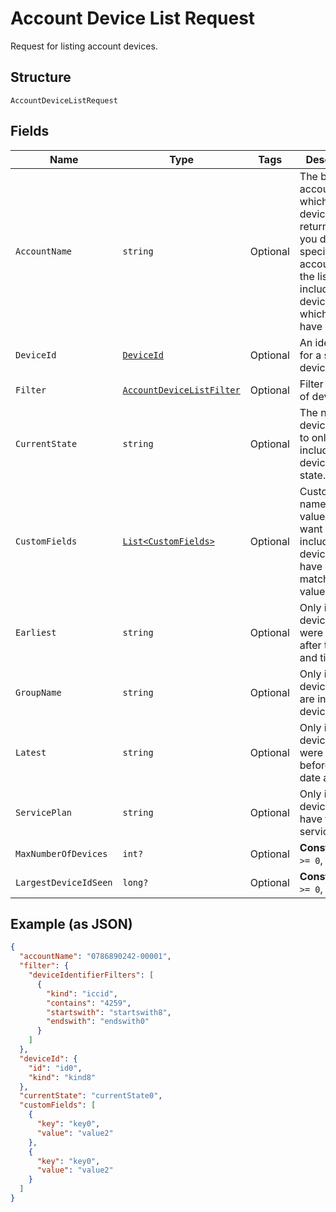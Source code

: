 
# Account Device List Request

Request for listing account devices.

## Structure

`AccountDeviceListRequest`

## Fields

| Name | Type | Tags | Description |
|  --- | --- | --- | --- |
| `AccountName` | `string` | Optional | The billing account for which a list of devices is returned. If you don't specify an accountName, the list includes all devices to which you have access. |
| `DeviceId` | [`DeviceId`](../../doc/models/device-id.md) | Optional | An identifier for a single device. |
| `Filter` | [`AccountDeviceListFilter`](../../doc/models/account-device-list-filter.md) | Optional | Filter for a list of devices. |
| `CurrentState` | `string` | Optional | The name of a device state, to only include devices in that state. |
| `CustomFields` | [`List<CustomFields>`](../../doc/models/custom-fields.md) | Optional | Custom field names and values, if you want to only include devices that have matching values. |
| `Earliest` | `string` | Optional | Only include devices that were added after this date and time. |
| `GroupName` | `string` | Optional | Only include devices that are in this device group. |
| `Latest` | `string` | Optional | Only include devices that were added before this date and time. |
| `ServicePlan` | `string` | Optional | Only include devices that have this service plan. |
| `MaxNumberOfDevices` | `int?` | Optional | **Constraints**: `>= 0`, `<= 100` |
| `LargestDeviceIdSeen` | `long?` | Optional | **Constraints**: `>= 0`, `<= 100` |

## Example (as JSON)

```json
{
  "accountName": "0786890242-00001",
  "filter": {
    "deviceIdentifierFilters": [
      {
        "kind": "iccid",
        "contains": "4259",
        "startswith": "startswith8",
        "endswith": "endswith0"
      }
    ]
  },
  "deviceId": {
    "id": "id0",
    "kind": "kind8"
  },
  "currentState": "currentState0",
  "customFields": [
    {
      "key": "key0",
      "value": "value2"
    },
    {
      "key": "key0",
      "value": "value2"
    }
  ]
}
```

